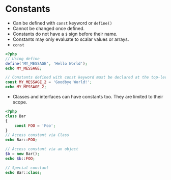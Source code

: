 # Constants
* Can be defined with `const` keyword or `define()`
* Cannot be changed once defined.
* Constants do not have a `$` sign before their name.
* Constants may only evaluate to scalar values or arrays.
* `const`

```php
<?php
// Using define
define('MY_MESSAGE', 'Hello World');
echo MY_MESSAGE;

// Constants defined with const keyword must be declared at the top-level scope because they are defined at compile time
const MY_MESSAGE_2 = 'Goodbye World!';
echo MY_MESSAGE_2;
```
* Classes and interfaces can have constants too. They are limited to their scope.

```php
<?php
class Bar
{
    const FOO = 'Foo';
}
// Access constant via Class
echo Bar::FOO;

// Access constant via an object
$b = new Bar();
echo $b::FOO;

// Special constant
echo Bar::class;
```